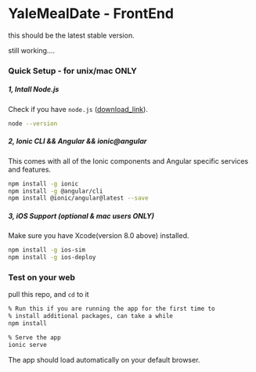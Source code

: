 # YaleMealDate - FrontEnd

this should be the latest stable version.

still working….

### Quick Setup -  for unix/mac ONLY

##### 1, Intall Node.js

Check if you have `node.js` ([download_link](https://nodejs.org/en/download/)).

```bash
node --version
```

##### 2, Ionic CLI && Angular && ionic@angular

This comes with all of the Ionic components and Angular specific services and features.

```bash
npm install -g ionic
npm install -g @angular/cli
npm install @ionic/angular@latest --save
```

##### 3, iOS Support (optional & mac users ONLY)

Make sure you have Xcode(version 8.0 above) installed.

```bash
npm install -g ios-sim
npm install -g ios-deploy
```

### Test on your web

pull this repo, and `cd` to it

```bash
% Run this if you are running the app for the first time to 
% install additional packages, can take a while
npm install	

% Serve the app
ionic serve
```

The app should load automatically on your default browser. 